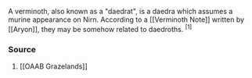 A verminoth, also known as a "daedrat", is a daedra which assumes a murine appearance on Nirn. According to a [[Verminoth Note]] written by [[Aryon]], they may be somehow related to daedroths. <sup>[1]</sup>
### Source
1. [[OAAB Grazelands]]